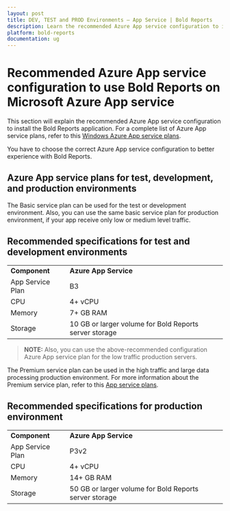 ```yaml
---
layout: post
title: DEV, TEST and PROD Environments – App Service | Bold Reports
description: Learn the recommended Azure App service configuration to install the Bold Reports application in test, development, and production environments for embedding use.
platform: bold-reports
documentation: ug
---
```


# Recommended Azure App service configuration to use Bold Reports on Microsoft Azure App service

This section will explain the recommended Azure App service configuration to install the Bold Reports application. For a complete list of Azure App service plans, refer to this [Windows Azure App service plans](https://azure.microsoft.com/en-in/pricing/details/app-service/windows).

You have to choose the correct Azure App service configuration to better experience with Bold Reports.

## Azure App service plans for test, development, and production environments

 The Basic service plan can be used for the test or development environment. Also, you can use the same basic service plan for production environment, if your app receive only low or medium level traffic.

## Recommended specifications for test and development environments

<table>
 <tr>
    <td>
       <span style="font-weight:bold">Component</span>
    </td>
     <td>
        <span style="font-weight:bold">Azure App Service</span>
    </td>
 </tr>
 <tr>
 <td> App Service Plan </td>
 <td> B3 </td>
 </tr>
 <tr>
 <td> CPU </td>
 <td> 4+ vCPU </td>
 </tr>
 <td> Memory </td>
 <td> 7+ GB RAM </td>
 </tr>
 <tr>
 <td> Storage </td>
 <td> 10 GB or larger volume for Bold Reports server storage </td>
 </tr>
 </table>

 > **NOTE:**  Also, you can use the above-recommended configuration Azure App service plan for the low traffic production servers.

The Premium service plan can be used in the high traffic and large data processing production environment. For more information about the Premium service plan, refer to this [App service plans](https://azure.microsoft.com/en-in/pricing/details/app-service/windows/).

## Recommended specifications for production environment

<table>
 <tr>
    <td>
       <span style="font-weight:bold">Component</span>
    </td>
     <td>
        <span style="font-weight:bold">Azure App Service</span>
    </td>
 </tr>
 <tr>
 <td> App Service Plan </td>
 <td> P3v2 </td>
 </tr>
 <tr>
 <td> CPU </td>
 <td> 4+ vCPU </td>
 </tr>
 <tr>
 <td> Memory </td>
 <td> 14+ GB RAM </td>
 </tr>
 <tr>
 <td> Storage </td>
 <td> 50 GB or larger volume for Bold Reports server storage </td>
 </tr>
 </table>